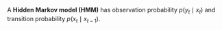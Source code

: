 A **Hidden Markov model (HMM)** has observation probability $p(y_t \mid x_t)$ and transition probability $p(x_t \mid x_{t-1})$.